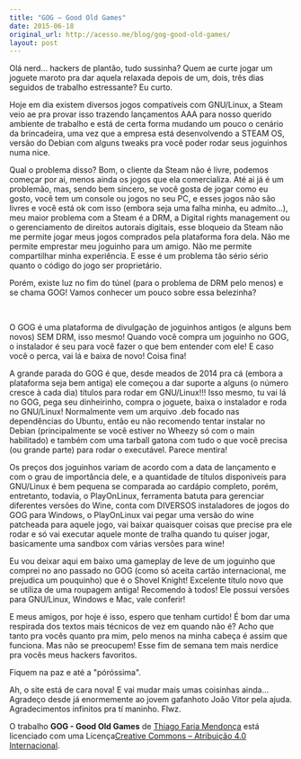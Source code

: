```yaml
---
title: "GOG – Good Old Games"
date: 2015-06-18
original_url: http://acesso.me/blog/gog-good-old-games/
layout: post
---
```


Olá nerd... hackers de plantão, tudo sussinha? Quem ae curte jogar um joguete maroto pra dar aquela relaxada depois de um, dois, três dias seguidos de trabalho estressante? Eu curto.

Hoje em dia existem diversos jogos compatíveis com GNU/Linux, a Steam veio ae pra provar isso trazendo lançamentos AAA para nosso querido ambiente de trabalho e está de certa forma mudando um pouco o cenário da brincadeira, uma vez que a empresa está desenvolvendo a STEAM OS, versão do Debian com alguns tweaks pra você poder rodar seus joguinhos numa nice.

Qual o problema disso? Bom, o cliente da Steam não é livre, podemos começar por ai, menos ainda os jogos que ela comercializa. Até ai já é um problemão, mas, sendo bem sincero, se você gosta de jogar como eu gosto, você tem um console ou jogos no seu PC, e esses jogos não são livres e você está ok com isso (embora seja uma falha minha, eu admito...), meu maior problema com a Steam é a DRM, a Digital rights management ou o gerenciamento de direitos autorais digitais, esse bloqueio da Steam não me permite jogar meus jogos comprados pela plataforma fora dela. Não me permite emprestar meu joguinho para um amigo. Não me permite compartilhar minha experiência. E esse é um problema tão sério sério quanto o código do jogo ser proprietário.

Porém, existe luz no fim do túnel (para o problema de DRM pelo menos) e se chama GOG! Vamos conhecer um pouco sobre essa belezinha?

 

O GOG é uma plataforma de divulgação de joguinhos antigos (e alguns bem novos) SEM DRM, isso mesmo! Quando você compra um joguinho no GOG, o instalador é seu para você fazer o que bem entender com ele! E caso você o perca, vai lá e baixa de novo! Coisa fina!

A grande parada do GOG é que, desde meados de 2014 pra cá (embora a plataforma seja bem antiga) ele começou a dar suporte a alguns (o número cresce à cada dia) títulos para rodar em GNU/Linux!!! Isso mesmo, tu vai lá no GOG, pega seu dinheirinho, compra o joguete, baixa o instalador e roda no GNU/Linux! Normalmente vem um arquivo .deb focado nas dependências do Ubuntu, então eu não recomendo tentar instalar no Debian (principalmente se você estiver no Wheezy só com o main habilitado) e também com uma tarball gatona com tudo o que você precisa (ou grande parte) para rodar o executável. Parece mentira!

Os preços dos joguinhos variam de acordo com a data de lançamento e com o grau de importância dele, e a quantidade de títulos disponiveis para GNU/Linux é bem pequena se comparada ao cardápio completo, porém, entretanto, todavia, o PlayOnLinux, ferramenta batuta para gerenciar diferentes versões do Wine, conta com DIVERSOS instaladores de jogos do GOG para Windows, o PlayOnLinux vai pegar uma versão do wine patcheada para aquele jogo, vai baixar quaisquer coisas que precise pra ele rodar e só vai executar aquele monte de tralha quando tu quiser jogar, basicamente uma sandbox com várias versões para wine!

Eu vou deixar aqui em baixo uma gameplay de leve de um joguinho que comprei no ano passado no GOG (como só aceita cartão internacional, me prejudica um pouquinho) que é o Shovel Knight! Excelente título novo que se utiliza de uma roupagem antiga! Recomendo à todos! Ele possui versões para GNU/Linux, Windows e Mac, vale conferir!

[](https://web.archive.org/web/20170112193215im_/https://b2aeaa58a57a200320db-8b65b95250e902c437b256b5abf3eac7.ssl.cf5.rackcdn.com/media_entries/4770/Kazam_screencast_00005.medium.webm)

E meus amigos, por hoje é isso, espero que tenham curtido! É bom dar uma respirada dos textos mais técnicos de vez em quando não é? Acho que tanto pra vocês quanto pra mim, pelo menos na minha cabeça é assim que funciona. Mas não se preocupem! Esse fim de semana tem mais nerdice pra vocês meus hackers favoritos.

Fiquem na paz e até a "póróssima".

Ah, o site está de cara nova! E vai mudar mais umas coisinhas ainda... Agradeço desde já enormemente ao jovem gafanhoto João Vitor pela ajuda. Agradecimentos infinitos pra tí maninho. Flwz.

O trabalho **GOG - Good Old Games** de [Thiago Faria Mendonça](https://web.archive.org/web/20170112193215/http://acesso.me/acesso/) está licenciado com uma Licença[Creative Commons – Atribuição 4.0 Internacional](https://web.archive.org/web/20170112193215/https://creativecommons.org/licenses/by/4.0/).